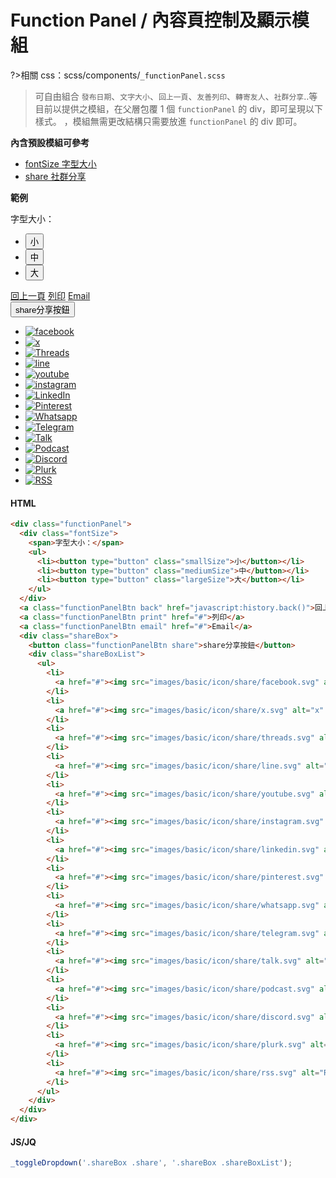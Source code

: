 # Function Panel / 內容頁控制及顯示模組

?>相關 css：scss/components/`_functionPanel.scss`

> 可自由組合 `發布日期`、`文字大小`、`回上一頁`、`友善列印`、`轉寄友人`、`社群分享`..等目前以提供之模組，在父層包覆 1 個 `functionPanel` 的 div，即可呈現以下樣式。 ，模組無需更改結構只需要放進 `functionPanel` 的 div 即可。

**內含預設模組可參考**

- [fontSize 字型大小](components/fontsize.md)
- [share 社群分享](components/share.md)

**範例**

<div class="functionPanel">
  <div class="fontSizeInner">
    <span>字型大小：</span>
    <ul>
      <li><button type="button" class="smallSize">小</button></li>
      <li><button type="button" class="mediumSize">中</button></li>
      <li><button type="button" class="largeSize">大</button></li>
    </ul>
  </div>
  <a class="functionPanelBtn back" href="javascript:history.back()">回上一頁</a>
  <a class="functionPanelBtn print" href="#">列印</a>
  <a class="functionPanelBtn email" href="#">Email</a>

  <div class="shareBox">
    <button class="functionPanelBtn share">share分享按鈕</button>
    <div class="shareBoxList">
      <ul>
        <li>
          <a href="#"><img src="https://hywebu00.github.io/HyUI_5/images/basic/icon/share/facebook.svg" alt="facebook" /></a>
        </li>
        <li>
          <a href="#"><img src="https://hywebu00.github.io/HyUI_5/images/basic/icon/share/x.svg" alt="x" /></a>
        </li>
        <li>
          <a href="#"><img src="https://hywebu00.github.io/HyUI_5/images/basic/icon/share/threads.svg" alt="Threads" /></a>
        </li>
        <li>
          <a href="#"><img src="https://hywebu00.github.io/HyUI_5/images/basic/icon/share/line.svg" alt="line" /></a>
        </li>
        <li>
          <a href="#"><img src="https://hywebu00.github.io/HyUI_5/images/basic/icon/share/youtube.svg" alt="youtube" /></a>
        </li>
        <li>
          <a href="#"><img src="https://hywebu00.github.io/HyUI_5/images/basic/icon/share/instagram.svg" alt="instagram" /></a>
        </li>
        <li>
          <a href="#"><img src="https://hywebu00.github.io/HyUI_5/images/basic/icon/share/linkedin.svg" alt="LinkedIn" /></a>
        </li>
        <li>
          <a href="#"><img src="https://hywebu00.github.io/HyUI_5/images/basic/icon/share/pinterest.svg" alt="Pinterest" /></a>
        </li>
        <li>
          <a href="#"><img src="https://hywebu00.github.io/HyUI_5/images/basic/icon/share/whatsapp.svg" alt="Whatsapp" /></a>
        </li>
        <li>
          <a href="#"><img src="https://hywebu00.github.io/HyUI_5/images/basic/icon/share/telegram.svg" alt="Telegram" /></a>
        </li>
        <li>
          <a href="#"><img src="https://hywebu00.github.io/HyUI_5/images/basic/icon/share/talk.svg" alt="Talk" /></a>
        </li>
        <li>
          <a href="#"><img src="https://hywebu00.github.io/HyUI_5/images/basic/icon/share/podcast.svg" alt="Podcast" /></a>
        </li>
        <li>
          <a href="#"><img src="https://hywebu00.github.io/HyUI_5/images/basic/icon/share/discord.svg" alt="Discord" /></a>
        </li>
        <li>
          <a href="#"><img src="https://hywebu00.github.io/HyUI_5/images/basic/icon/share/plurk.svg" alt="Plurk" /></a>
        </li>
        <li>
          <a href="#"><img src="https://hywebu00.github.io/HyUI_5/images/basic/icon/share/rss.svg" alt="RSS" /></a>
        </li>
      </ul>
    </div>
  </div>
</div>

<!-- tabs:start -->

#### **HTML**

```html
<div class="functionPanel">
  <div class="fontSize">
    <span>字型大小：</span>
    <ul>
      <li><button type="button" class="smallSize">小</button></li>
      <li><button type="button" class="mediumSize">中</button></li>
      <li><button type="button" class="largeSize">大</button></li>
    </ul>
  </div>
  <a class="functionPanelBtn back" href="javascript:history.back()">回上一頁</a>
  <a class="functionPanelBtn print" href="#">列印</a>
  <a class="functionPanelBtn email" href="#">Email</a>
  <div class="shareBox">
    <button class="functionPanelBtn share">share分享按鈕</button>
    <div class="shareBoxList">
      <ul>
        <li>
          <a href="#"><img src="images/basic/icon/share/facebook.svg" alt="facebook" /></a>
        </li>
        <li>
          <a href="#"><img src="images/basic/icon/share/x.svg" alt="x" /></a>
        </li>
        <li>
          <a href="#"><img src="images/basic/icon/share/threads.svg" alt="Threads" /></a>
        </li>
        <li>
          <a href="#"><img src="images/basic/icon/share/line.svg" alt="line" /></a>
        </li>
        <li>
          <a href="#"><img src="images/basic/icon/share/youtube.svg" alt="youtube" /></a>
        </li>
        <li>
          <a href="#"><img src="images/basic/icon/share/instagram.svg" alt="instagram" /></a>
        </li>
        <li>
          <a href="#"><img src="images/basic/icon/share/linkedin.svg" alt="LinkedIn" /></a>
        </li>
        <li>
          <a href="#"><img src="images/basic/icon/share/pinterest.svg" alt="Pinterest" /></a>
        </li>
        <li>
          <a href="#"><img src="images/basic/icon/share/whatsapp.svg" alt="Whatsapp" /></a>
        </li>
        <li>
          <a href="#"><img src="images/basic/icon/share/telegram.svg" alt="Telegram" /></a>
        </li>
        <li>
          <a href="#"><img src="images/basic/icon/share/talk.svg" alt="Talk" /></a>
        </li>
        <li>
          <a href="#"><img src="images/basic/icon/share/podcast.svg" alt="Podcast" /></a>
        </li>
        <li>
          <a href="#"><img src="images/basic/icon/share/discord.svg" alt="Discord" /></a>
        </li>
        <li>
          <a href="#"><img src="images/basic/icon/share/plurk.svg" alt="Plurk" /></a>
        </li>
        <li>
          <a href="#"><img src="images/basic/icon/share/rss.svg" alt="RSS" /></a>
        </li>
      </ul>
    </div>
  </div>
</div>
```

#### **JS/JQ**

```javascript
_toggleDropdown('.shareBox .share', '.shareBox .shareBoxList');
```

<!-- tabs:end -->

<style>
  .functionPanel{
    justify-content: flex-start !important;
  }
</style>

<script>

function _jsSlideDown(element, time = 200) {
  let ele = window.getComputedStyle(element);
  let display = ele.display;
  let speed = time;
  element.style.display = display;
  if (display === 'none') {
    element.style.display = 'block';
    element.style.overflow = 'hidden';
    let totalHeight = element.offsetHeight;
    element.style.height = '0px';
    element.style.transitionProperty = 'height';
    element.style.transitionDuration = `${speed}ms`;
    setTimeout(() => {
      element.style.height = `${totalHeight}px`;
    }, 0);
    setTimeout(() => {
      element.style.removeProperty('height');
      element.style.removeProperty('overflow');
      element.style.removeProperty('transition-duration');
      element.style.removeProperty('transition-property');
    }, speed);
  }
}function _jsParents(element, elementCheck) {
  const matched = [];

  const elements = typeof element === 'string' ? document.querySelectorAll(element) : element;

  // 取得每個元素的所有父節點，直到 <html>
  function _getParents(el) {
    while (el.parentNode && el.parentNode !== document.documentElement) {
      matched.push(el.parentNode);
      el = el.parentNode;
    }
  }

  // 處理集合與單一元素
  if (elements) {
    if (elements.length === undefined) {
      _getParents(elements);
    } else if (elements.nodeName !== 'SELECT') {
      elements.forEach(_getParents);
    }
  }

  // 根據 elementCheck 過濾父節點
  const filtered = matched.filter((parent) => {
    if (!elementCheck) {
      return true;
    } else if (elementCheck[0] === '#') {
      return parent.id === elementCheck.slice(1);
    } else if (elementCheck[0] === '.') {
      return parent.classList.contains(elementCheck.slice(1));
    } else if (typeof elementCheck === 'string') {
      return parent.localName === elementCheck.toLowerCase();
    } else {
      return parent === elementCheck;
    }
  });

  // 利用 Set 來進行去重複，並使用reverse()反轉順序
  return Array.from(new Set(filtered)).reverse();
}
// 亂數數字
function _randomNumber(max) {
  let letter = '1234567890';
  let number = '';

  for (let i = 0; i < max; i++) number += letter.charAt(Math.floor(Math.random() * letter.length));
  return number;
}

// 亂數英文字
function _randomLetter(max) {
  let letter = 'abcdefghijklmnopqrstuvwxyz';
  let text = '';

  for (let i = 0; i < max; i++) text += letter.charAt(Math.floor(Math.random() * letter.length));
  return text;
}


function _jsSlideUp(element, time = 200) {
  let ele = window.getComputedStyle(element);
  let display = ele.display;
  let speed = time;
  element.style.display = display;
  if (display !== 'none') {
    let totalHeight = element.offsetHeight;
    element.style.overflow = 'hidden';

    element.style.height = `${totalHeight}px`;
    element.style.transitionProperty = 'height';
    element.style.transitionDuration = `${speed}ms`;
    setTimeout(() => {
      element.style.height = `0px`;
    }, 0);
    setTimeout(() => {
      element.style.display = 'none';
      element.style.removeProperty('height');
      element.style.removeProperty('overflow');
      element.style.removeProperty('transition-duration');
      element.style.removeProperty('transition-property');
    }, speed);
  }
}

  function _toggleDropdown(elem, con, autoClose = true) {
  const body = document.querySelector('body');
  const targetSelect = document.querySelector(elem);
  const targetSelectCon = document.querySelector(con);
  if (!targetSelectCon) return;

  if (!targetSelect) {
    targetSelectCon.style.display = 'block';
    return;
  }
  let checkDisplay = window.getComputedStyle(targetSelectCon).display === 'none';
  const id = `ts_${_randomLetter(3)}${_randomNumber(3)}`;

  if (checkDisplay) {
    targetSelect.setAttribute('aria-expanded', 'false');
  } else {
    targetSelect.setAttribute('aria-expanded', 'true');
    targetSelect.classList.add('active');
  }
  targetSelect.setAttribute('aria-haspopup', 'true');
  targetSelect.setAttribute('aria-controls', `${id}_con`);
  targetSelect.setAttribute('id', id);
  targetSelectCon.setAttribute('id', `${id}_con`);
  targetSelectCon.setAttribute('aria-labelledby', id);

  targetSelect.addEventListener('click', (e) => {
    let expanded = targetSelect.getAttribute('aria-expanded');
    expanded === 'true' ? closeCon() : openCon();
  });
  function openCon() {
    targetSelect.setAttribute('aria-expanded', 'true');
    targetSelect.classList.add('active');
    _jsSlideDown(targetSelectCon);
  }
  function closeCon() {
    targetSelect.setAttribute('aria-expanded', 'false');
    targetSelect.classList.remove('active');
    _jsSlideUp(targetSelectCon);
    targetSelect.focus();
  }
  body.addEventListener('keydown', (e) => {
    let allTarget = targetSelectCon.querySelectorAll('a, button, input, textarea, select');
    const firstTarget = allTarget[0];
    const lastTarget = [...allTarget].at(-1);

    if (targetSelect.getAttribute('aria-expanded') === 'true') {
      if (e.code === 'Tab') {
        if (e.target === targetSelect && e.shiftKey) {
          closeCon();
        } else if (e.target === firstTarget && e.shiftKey) {
          e.preventDefault();
          targetSelect.focus();
        } else if (e.target === lastTarget && !e.shiftKey) {
          e.preventDefault();
          closeCon();
        }
      }
      //Escape
      else if (e.code === 'Escape') {
        targetSelect.setAttribute('aria-expanded', 'false');
        _jsSlideUp(targetSelectCon);
        targetSelect.focus();
      }
    }
  });

  if (autoClose) {
    // 點擊其他地方關閉;
    body.addEventListener('click', (e) => {
      let isInsideTarget = _jsParents(e.target, targetSelectCon).length === 0;

      if (targetSelect.getAttribute('aria-expanded') === 'true' && e.target !== targetSelect && isInsideTarget) {
        targetSelect.setAttribute('aria-expanded', 'false');
        targetSelect.classList.remove('active');
        _jsSlideUp(targetSelectCon);
      }
    });
  }

  window.addEventListener('resize', (e) => {
    if (!checkDisplay) return;
    targetSelect.setAttribute('aria-expanded', 'false');
    targetSelect.classList.remove('active');
    _jsSlideUp(targetSelectCon);
  });
}
  _toggleDropdown('.shareBox .share', '.shareBox .shareBoxList'); //分享開關切換
</script>
